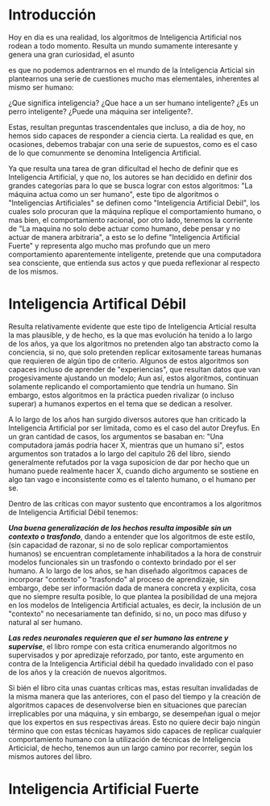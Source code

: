 # Introducción

  Hoy en dia es una realidad, los algoritmos de Inteligencia Artificial nos rodean a todo momento. Resulta un mundo sumamente interesante y genera una gran curiosidad, el asunto
  
  es que no podemos adentrarnos en el mundo de la Inteligencia Articial sin plantearnos una serie de cuestiones mucho mas elementales, inherentes al mismo ser humano:
  
  ¿Que significa inteligencia? ¿Que hace a un ser humano inteligente? ¿Es un perro inteligente? ¿Puede una máquina ser inteligente?.
  
  Estas, resultan preguntas trascendentales que incluso, a dia de hoy, no hemos sido capaces de responder a ciencia cierta. La realidad es que, en ocasiones, debemos trabajar
  con una serie de supuestos, como es el caso de lo que comunmente se denomina Inteligencia Artificial.
  
  Ya que resulta una tarea de gran dificultad el hecho de definir que es Inteligencia Artificial, y que no, los autores se han decidido en definir dos grandes categorías para
  lo que se busca lograr con estos algoritmos: "La máquina actua como un ser humano", este tipo de algoritmos o "Inteligencias Artificiales" se definen como "Inteligencia Artificial
  Debil", los cuales solo procuran que la máquina replique el comportamiento humano, o mas bien, el comportamiento racional, por otro lado, tenemos la corriente de "La maquina no solo
  debe actuar como humano, debe pensar y no actuar de manera arbitraria", a esto se lo define "Inteligencia Artificial Fuerte" y representa algo mucho mas profundo que un mero 
  comportamiento aparentemente inteligente, pretende que una computadora sea consciente, que entienda sus actos y que pueda reflexionar al respecto de los mismos.

# Inteligencia Artifical Débil

  Resulta relativamente evidente que este tipo de Inteligencia Articial resulta la mas plausible, y de hecho, es la que mas evolución ha tenido a lo largo de los años,
  ya que los algoritmos no pretenden algo tan abstracto como la conciencia, si no, que solo pretenden replicar exitosamente tareas humanas que requieren de algún tipo de criterio.
  Algunos de estos algoritmos son capaces incluso de aprender de "experiencias", que resultan datos que van progesivamente ajustando un modelo; Aun así, estos algoritmos, 
  continuan solamente replicando el comportamiento que tendría un humano. Sin embargo, estos algoritmos en la práctica pueden rivalizar (o incluso superar) a humanos expertos 
  en el tema que se dedican a resolver.
  
  A lo largo de los años han surgido diversos autores que han criticado la Inteligencia Artificial por ser limitada, como es el caso del autor Dreyfus. En un gran cantidad de
  casos, los argumentos se basaban en: "Una computadora jamás podría hacer X, mientras que un humano si", estos argumentos son tratados a lo largo del capitulo 26 del libro,
  siendo generalmente refutados por la vaga suposicion de dar por hecho que un humano puede realmente hacer X, cuando dicho argumento se sostiene en algo tan vago e inconsistente
  como es el talento humano, o el humano per se.
  
  Dentro de las críticas con mayor sustento que encontramos a los algoritmos de Inteligencia Artificial Débil tenemos:
  
  **_Una buena generalización de los hechos resulta imposible sin un contexto o trasfondo_**, dando a entender que los algoritmos de este estilo, (sin capacidad de razonar,
  si no de solo replicar comportamientos humanos) se encuentran completamente inhabilitados a la hora de construir modelos funcionales sin un trasfondo o contexto brindado
  por el ser humano. A lo largo de los años, se han diseñado algoritmos capaces de incorporar "contexto" o "trasfondo" al proceso de aprendizaje, sin embargo, debe ser información
  dada de manera concreta y explicita, cosa que no siempre resulta posible, lo que plantea la posibilidad de una mejora en los modelos de Inteligencia Artificial actuales, es decir,
  la inclusión de un "contexto" no necesariamente tan definido, si no, un poco mas difuso y natural al ser humano.
  
  **_Las redes neuronales requieren que el ser humano las entrene y supervise_**, el libro rompe con esta crítica enumerando algoritmos no supervisados y por apredizaje reforzado,
  por tanto, este argumento en contra de la Inteligencia Artificial débil ha quedado invalidado con el paso de los años y la creación de nuevos algoritmos.
  
  Si bién el libro cita unas cuantas críticas mas, estas resultan invalidadas de la misma manera que las anteriores, con el paso del tiempo y la creación de algoritmos capaces
  de desenvolverse bien en situaciones que parecían irreplicables por una máquina, y sin embargo, se desempeñan igual o mejor que los expertos en sus respectivas áreas.
  Esto no quiere decir bajo ningún término que con estas técnicas hayamos sido capaces de replicar cualquier comportamiento humano con la utilización de técnicas de Inteligencia Articicial,
  de hecho, tenemos aun un largo camino por recorrer, según los mismos autores del libro.

# Inteligencia Artificial Fuerte
